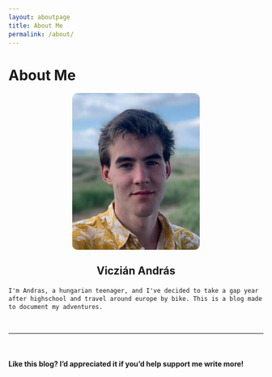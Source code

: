 ```yaml
---
layout: aboutpage
title: About Me
permalink: /about/
---
```


# About Me

<div>
  <div>
    <img src="/picture_of_me.jpg" width="50%" height="50%" style="border-radius:10px;display:block;margin-left:auto;margin-right:auto"/>
  </div>
  <div>
    <h2 style="text-align:center"> Viczián András </h2>
    
    I'm Andras, a hungarian teenager, and I've decided to take a gap year after highschool and travel around europe by bike. This is a blog made to document my adventures.
  </div>
</div>
    <br>
    <hr>
    <br>

  #### Like this blog? I’d appreciated it if you’d help support me write more!
